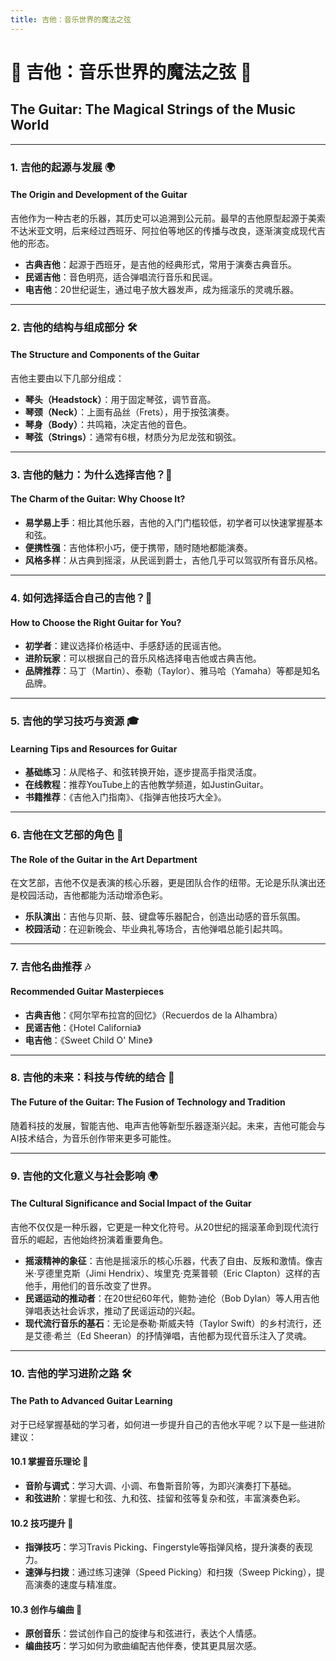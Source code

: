 ```yaml
---
title: 吉他：音乐世界的魔法之弦
---
```


# 🎸 吉他：音乐世界的魔法之弦 🎸  
## The Guitar: The Magical Strings of the Music World  

---

### 1. 吉他的起源与发展 🌍  
#### The Origin and Development of the Guitar  

吉他作为一种古老的乐器，其历史可以追溯到公元前。最早的吉他原型起源于美索不达米亚文明，后来经过西班牙、阿拉伯等地区的传播与改良，逐渐演变成现代吉他的形态。  

- **古典吉他**：起源于西班牙，是吉他的经典形式，常用于演奏古典音乐。  
- **民谣吉他**：音色明亮，适合弹唱流行音乐和民谣。  
- **电吉他**：20世纪诞生，通过电子放大器发声，成为摇滚乐的灵魂乐器。  

---

### 2. 吉他的结构与组成部分 🛠️  
#### The Structure and Components of the Guitar  

吉他主要由以下几部分组成：  
- **琴头（Headstock）**：用于固定琴弦，调节音高。  
- **琴颈（Neck）**：上面有品丝（Frets），用于按弦演奏。  
- **琴身（Body）**：共鸣箱，决定吉他的音色。  
- **琴弦（Strings）**：通常有6根，材质分为尼龙弦和钢弦。  

---

### 3. 吉他的魅力：为什么选择吉他？🌟  
#### The Charm of the Guitar: Why Choose It?  

- **易学易上手**：相比其他乐器，吉他的入门门槛较低，初学者可以快速掌握基本和弦。  
- **便携性强**：吉他体积小巧，便于携带，随时随地都能演奏。  
- **风格多样**：从古典到摇滚，从民谣到爵士，吉他几乎可以驾驭所有音乐风格。  


---

### 4. 如何选择适合自己的吉他？🎯  
#### How to Choose the Right Guitar for You?  

- **初学者**：建议选择价格适中、手感舒适的民谣吉他。  
- **进阶玩家**：可以根据自己的音乐风格选择电吉他或古典吉他。  
- **品牌推荐**：马丁（Martin）、泰勒（Taylor）、雅马哈（Yamaha）等都是知名品牌。  

---

### 5. 吉他的学习技巧与资源 🎓  
#### Learning Tips and Resources for Guitar  

- **基础练习**：从爬格子、和弦转换开始，逐步提高手指灵活度。  
- **在线教程**：推荐YouTube上的吉他教学频道，如JustinGuitar。  
- **书籍推荐**：《吉他入门指南》、《指弹吉他技巧大全》。   

---

### 6. 吉他在文艺部的角色 🎤  
#### The Role of the Guitar in the Art Department  

在文艺部，吉他不仅是表演的核心乐器，更是团队合作的纽带。无论是乐队演出还是校园活动，吉他都能为活动增添色彩。  

- **乐队演出**：吉他与贝斯、鼓、键盘等乐器配合，创造出动感的音乐氛围。  
- **校园活动**：在迎新晚会、毕业典礼等场合，吉他弹唱总能引起共鸣。  

---

### 7. 吉他名曲推荐 🎶  
#### Recommended Guitar Masterpieces  

- **古典吉他**：《阿尔罕布拉宫的回忆》（Recuerdos de la Alhambra）  
- **民谣吉他**：《Hotel California》  
- **电吉他**：《Sweet Child O' Mine》  

---

### 8. 吉他的未来：科技与传统的结合 🚀  
#### The Future of the Guitar: The Fusion of Technology and Tradition  

随着科技的发展，智能吉他、电声吉他等新型乐器逐渐兴起。未来，吉他可能会与AI技术结合，为音乐创作带来更多可能性。  

---

### 9. 吉他的文化意义与社会影响 🌍  
#### The Cultural Significance and Social Impact of the Guitar  

吉他不仅仅是一种乐器，它更是一种文化符号。从20世纪的摇滚革命到现代流行音乐的崛起，吉他始终扮演着重要角色。  

- **摇滚精神的象征**：吉他是摇滚乐的核心乐器，代表了自由、反叛和激情。像吉米·亨德里克斯（Jimi Hendrix）、埃里克·克莱普顿（Eric Clapton）这样的吉他手，用他们的音乐改变了世界。  
- **民谣运动的推动者**：在20世纪60年代，鲍勃·迪伦（Bob Dylan）等人用吉他弹唱表达社会诉求，推动了民谣运动的兴起。  
- **现代流行音乐的基石**：无论是泰勒·斯威夫特（Taylor Swift）的乡村流行，还是艾德·希兰（Ed Sheeran）的抒情弹唱，吉他都为现代音乐注入了灵魂。  



---

### 10. 吉他的学习进阶之路 🛠️  
#### The Path to Advanced Guitar Learning  

对于已经掌握基础的学习者，如何进一步提升自己的吉他水平呢？以下是一些进阶建议：  

#### 10.1 掌握音乐理论 🎼  
- **音阶与调式**：学习大调、小调、布鲁斯音阶等，为即兴演奏打下基础。  
- **和弦进阶**：掌握七和弦、九和弦、挂留和弦等复杂和弦，丰富演奏色彩。  

#### 10.2 技巧提升 🎸  
- **指弹技巧**：学习Travis Picking、Fingerstyle等指弹风格，提升演奏的表现力。  
- **速弹与扫拨**：通过练习速弹（Speed Picking）和扫拨（Sweep Picking），提高演奏的速度与精准度。  

#### 10.3 创作与编曲 🎵  
- **原创音乐**：尝试创作自己的旋律与和弦进行，表达个人情感。  
- **编曲技巧**：学习如何为歌曲编配吉他伴奏，使其更具层次感。  
